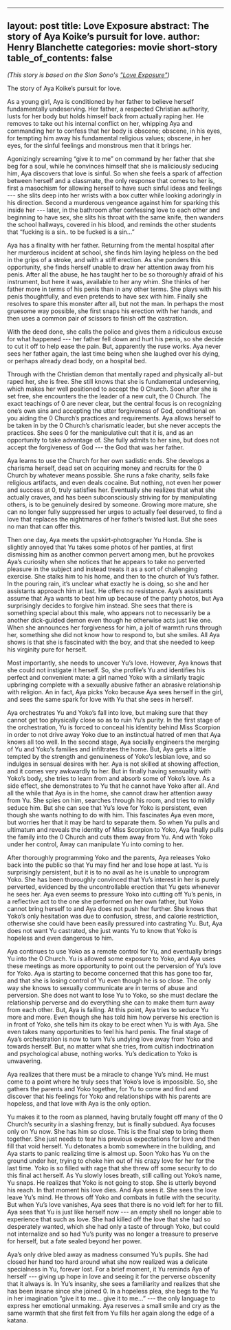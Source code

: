 ----
layout: post
title: Love Exposure
abstract: The story of Aya Koike’s pursuit for love.
author: Henry Blanchette
categories: movie short-story
table_of_contents: false
----

_(This story is based on the Sion Sono's ["Love Exposure"](https://en.wikipedia.org/wiki/Love_Exposure))_

The story of Aya Koike’s pursuit for love.

As a young girl, Aya is conditioned by her father to believe herself
fundamentally undeserving. Her father, a respected Christian authority, lusts
for her body but holds himself back from actually raping her. He removes to take
out his internal conflict on her, whipping Aya and commanding her to confess
that her body is obscene; obscene, in his eyes, for tempting him away his
fundamental religious values; obscene, in her eyes, for the sinful feelings and
monstrous men that it brings her.

Agonizingly screaming “give it to me” on command by her father that she beg for
a soul, while he  convinces himself that she is maliciously seducing him, Aya
discovers that love is sinful. So when she feels a spark of affection between
herself and a classmate, the only response that comes to her is, first a
masochism for allowing herself to have such sinful ideas and feelings --- she
slits deep into her wrists with a box cutter while looking adoringly in his
direction. Second a murderous vengeance against him for sparking this inside her
--- later, in the bathroom after confessing love to each other and beginning to
have sex, she slits his throat with the same knife, then wanders the school
hallways, covered in his blood, and reminds the other students that “fucking is
a sin.. to be fucked is a sin…”

Aya has a finality with her father. Returning from the mental hospital after her
murderous incident at school, she finds him laying helpless on the bed in the
grips of a stroke, and with a stiff erection. As she ponders this opportunity,
she finds herself unable to draw her attention away from his penis. After all
the abuse, he has taught her to be so thoroughly afraid of his instrument, but
here it was, available to her any whim. She thinks of her father more in terms
of his penis than in any other terms. She plays with his penis thoughtfully, and
even pretends to have sex with him. Finally she resolves to spare this monster
after all, but not the man. In perhaps the most gruesome way possible, she first
snaps his erection with her hands, and then uses a common pair of scissors to
finish off the castration.

With the deed done, she calls the police and gives them a ridiculous excuse for
what happened --- her father fell down and hurt his penis, so she decide to cut
it off to help ease the pain. But, apparently the  ruse works. Aya never sees
her father again, the last time being when she laughed over his dying, or
perhaps already dead body, on a hospital bed.

Through with the Christian demon that mentally raped and physically all-but
raped her, she is free. She still knows that she is fundamental undeserving,
which makes her well positioned to accept the 0 Church. Soon after she is set
free, she encounters the the leader of a new cult, the 0 Church. The exact
teachings of 0 are never clear, but the central focus is on recognizing one’s
own sins and accepting the utter forgiveness of God, conditional on you aiding
the 0 Church’s practices and requirements. Aya allows herself to be taken in by
the 0 Church’s charismatic leader, but she never accepts the practices. She sees
0 for the manipulative cult that it is, and as an opportunity to take advantage
of. She fully admits to her sins, but does not accept the forgiveness of God ---
the God that was her father.

Aya learns to use the Church for her own sadistic ends. She develops a charisma
herself, dead set on acquiring money and recruits for the 0 Church by whatever
means possible. She runs a fake charity, sells fake religious artifacts, and
even deals cocaine. But nothing, not even her power and success at 0, truly
satisfies her. Eventually she realizes that what she actually craves, and has
been subconsciously striving for by manipulating others, is to be genuinely
desired by someone. Growing more mature, she can no longer fully suppressed her
urges to  actually feel deserved, to find a love that replaces the nightmares of
her father’s twisted lust. But she sees no man that can offer this.

Then one day, Aya meets the upskirt-photographer Yu Honda. She is slightly
annoyed that Yu takes some photos of her panties, at first dismissing him as
another common pervert among men, but he provokes Aya’s curiosity when she
notices that he appears to take no perverted pleasure in the subject and instead
treats it as a sort of challenging exercise. She stalks him to his home, and
then to the church of Yu’s father. In the pouring rain, it’s unclear what
exactly he is doing, so she and her assistants approach him at last. He offers
no resistance. Aya’s assistants assume that Aya wants to beat him up because of
the panty photos, but Aya surprisingly decides to forgive him instead. She sees
that there is something special about this male, who appears not to necessarily
be a another dick-guided demon even though he otherwise acts just like one. When
she announces her forgiveness for him, a jolt of warmth runs through her,
something she did not know how to respond to, but she smiles. All Aya shows is
that she is fascinated with the boy, and that she needed to keep his virginity
pure for herself.

Most importantly, she needs to uncover Yu’s love. However, Aya knows that she
could not instigate it herself. So, she profile’s Yu and identifies his perfect
and convenient mate: a girl named Yoko with a similarly tragic upbringing
complete with a sexually abusive father an abrasive relationship with religion.
An in fact, Aya picks Yoko because Aya sees herself in the girl, and sees the
same spark for love with Yu that she sees in herself.

Aya orchestrates Yu and Yoko’s fall into love, but making sure that they cannot
get too physically close so as to ruin Yu’s purity. In the first stage of the
orchestration, Yu is forced to conceal his identity behind Miss Scorpion in
order to not drive away Yoko due to an instinctual hatred of men that Aya knows
all too well. In the second stage, Aya socially engineers the merging of Yu and
Yoko’s families and infiltrates the home. But, Aya gets a little tempted by the
strength and genuineness of Yoko’s lesbian love, and so indulges in sensual
desires with her. Aya is not skilled at showing affection, and it comes very
awkwardly to her. But in finally having sensuality with Yoko’s body, she tries
to learn from and absorb some of Yoko’s love. As a side effect, she demonstrates
to Yu that he cannot have Yoko after all. And all the while that Aya is in the
home, she cannot draw her attention away from Yu. She spies on him, searches
through his room, and tries to mildly seduce him. But she can see that Yu’s love
for Yoko is persistent, even though she wants nothing to do with him. This
fascinates Aya even more, but worries her that it may be hard to separate them.
So when Yu pulls and ultimatum and reveals the identity of Miss Scorpion to
Yoko, Aya finally pulls the family into  the 0 Church and cuts them away from
Yu. And with Yoko under her control, Away can manipulate Yu into coming to her. 

After thoroughly programming Yoko and the parents, Aya releases Yoko back into
the public so that Yu may find her and lose hope at last. Yu is surprisingly
persistent, but it is to no avail as he is unable to unprogram Yoko. She has
been thoroughly convinced that Yu’s interest in her is purely perverted,
evidenced by the uncontrollable erection that Yu gets whenever he sees her. Aya
even seems to pressure Yoko into cutting off Yu’s penis, in a reflective act to
the one she performed on her own father, but Yoko cannot bring herself to and
Aya does not push her further. She knows that Yoko’s only hesitation was due to
confusion, stress, and calorie restriction, otherwise she could have been easily
pressured into castrating Yu. But, Aya does not want Yu castrated, she just
wants Yu to know that Yoko is hopeless and even dangerous to him.

Aya continues to use Yoko as a remote control for Yu, and eventually brings Yu
into the 0 Church. Yu is allowed some exposure to Yoko, and Aya uses these
meetings as more opportunity to point out the perversion of Yu’s love for Yoko.
Aya is starting to become concerned that this has gone too far, and that she is
losing control of Yu even though he is so close. The only way she knows to
sexually communicate are in terms of abuse and perversion. She does not want to
lose Yu to Yoko, so she must declare the relationship perverse and do everything
she can to make them turn away from each other. But, Aya is failing. At this
point, Aya tries to seduce Yu more and more. Even though she has told him how
perverse his erection is in front of Yoko, she tells him its okay to be erect
when Yu is with Aya. She even takes many opportunities to feel his hard penis.
The final stage of Aya’s orchestration is now to turn Yu’s undying love away
from Yoko and towards herself. But, no matter what she tries, from cultish
indoctrination and psychological abuse, nothing works. Yu’s dedication to Yoko
is unwavering.

Aya realizes that there must be a miracle to change Yu’s mind. He must come to a
point where he truly sees that Yoko’s love is impossible. So, she gathers the
parents and Yoko together, for Yu to come and find and discover that his
feelings for Yoko and relationships with his parents are hopeless, and that love
with Aya is the only option. 

Yu makes it to the room as planned, having brutally fought off many of the 0
Church’s security in a slashing frenzy, but is finally subdued.  Aya focuses
only on Yu now. She has him so close. This is the final step to bring them
together. She just needs to tear his previous expectations for love and then
fill that void herself. Yu detonates a bomb somewhere in the building, and Aya
starts to panic realizing time is almost up. Soon Yoko has Yu on the ground
under her, trying to choke him out of his crazy love for her for the last time.
Yoko is so filled with rage that she threw off some security to do this final
act herself. As Yu slowly loses breath, still calling out Yoko’s name, Yu snaps.
He realizes that Yoko is not going to stop. She is utterly beyond his reach. In
that moment his love dies. And Aya sees it. She sees the love leave Yu’s mind.
He throws off Yoko and combats in futile with the security. But when Yu’s love
vanishes, Aya sees that there is no void left for her to fill. Aya  sees that Yu
is just like herself now --- an empty shell no longer able to experience that
such as love. She had killed off the love that she had so desperately wanted,
which she had only a taste of through Yoko, but could not internalize and so had
Yu’s purity was no longer a treasure to preserve for herself, but a fate sealed
beyond her power. 

Aya’s only drive bled away as madness consumed Yu’s pupils. She had closed her
hand too hard around what she now realized was a delicate specialness in Yu,
forever lost. For a brief moment, it Yu reminds Aya of herself --- giving up
hope in love and seeing it for the perverse obscenity that it always is. In Yu’s
insanity, she sees a familiarity and realizes that she has been insane since she
joined 0. In a hopeless plea, she begs to the Yu in her imagination “give it to
me… give it to me…” --- the only language to express her emotional unmaking. Aya
reserves a small smile and cry as the same warmth that she first felt from Yu
fills her again along the edge of a katana.

